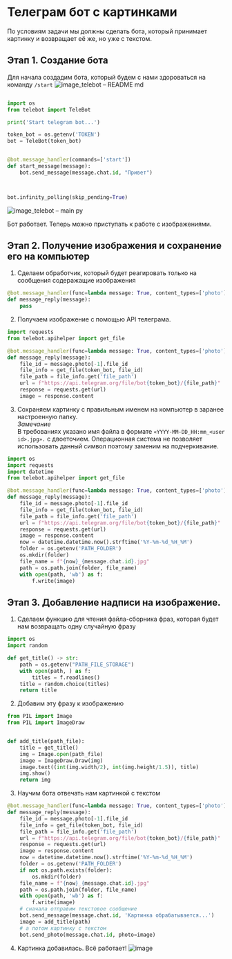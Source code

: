 # Телеграм бот с картинками
По условиям задачи мы должны сделать бота, который принимает картинку и возвращает её же, но уже с текстом.

## Этап 1. Создание бота
Для начала создадим бота, который будем с нами здороваться на команду `/start`
![image_telebot – README md](https://github.com/eshmargunov/image_telebot/assets/12861849/21106bb0-d294-4d30-8e22-90b1d4579565)

```python

import os
from telebot import TeleBot

print('Start telegram bot...')

token_bot = os.getenv('TOKEN')
bot = TeleBot(token_bot)


@bot.message_handler(commands=['start'])
def start_message(message):
    bot.send_message(message.chat.id, "Привет")



bot.infinity_polling(skip_pending=True)
```
![image_telebot – main py](https://github.com/eshmargunov/image_telebot/assets/12861849/0a882456-f4b5-4c8b-bfeb-14be1aee3bd3)

Бот работает. Теперь можно приступать к работе с изображениями.

## Этап 2. Получение изображения и сохранение его на компьютер
1. Сделаем обработчик, который будет реагировать только на сообщения содеражащие изображения
```python
@bot.message_handler(func=lambda message: True, content_types=['photo'])
def message_reply(message):
    pass
```
2. Получаем изображение c помощью API телеграма.
```python
import requests
from telebot.apihelper import get_file

@bot.message_handler(func=lambda message: True, content_types=['photo'])
def message_reply(message):
    file_id = message.photo[-1].file_id
    file_info = get_file(token_bot, file_id)
    file_path = file_info.get('file_path')
    url = f"https://api.telegram.org/file/bot{token_bot}/{file_path}"
    response = requests.get(url)
    image = response.content
```

3. Сохраняем картинку с правильным именем на компьютер в заранее настроенную папку.  
_Замечание_  
В требованиях указано имя файла в формате `«YYYY-MM-DD_HH:mm_<user id>.jpg».` с двоеточием. 
Операционная система не позволяет использовать данный символ поэтому заменим на подчеркивание.
```python
import os
import requests
import datetime
from telebot.apihelper import get_file

@bot.message_handler(func=lambda message: True, content_types=['photo'])
def message_reply(message):
    file_id = message.photo[-1].file_id
    file_info = get_file(token_bot, file_id)
    file_path = file_info.get('file_path')
    url = f"https://api.telegram.org/file/bot{token_bot}/{file_path}"
    response = requests.get(url)
    image = response.content
    now = datetime.datetime.now().strftime('%Y-%m-%d_%H_%M')
    folder = os.getenv('PATH_FOLDER')
    os.mkdir(folder)
    file_name = f"{now}_{message.chat.id}.jpg"
    path = os.path.join(folder, file_name)
    with open(path, 'wb') as f:
        f.write(image)
```

## Этап 3. Добавление надписи на изображение.
1. Сделаем функцию для чтения файла-сборника фраз, которая будет нам возвращать одну случайную фразу
```python
import os
import random

def get_title() -> str:
    path = os.getenv("PATH_FILE_STORAGE")
    with open(path, ) as f:
        titles = f.readlines()
    title = random.choice(titles)
    return title
```
2. Добавим эту фразу к изображению
```python
from PIL import Image
from PIL import ImageDraw


def add_title(path_file):
    title = get_title()
    img = Image.open(path_file)
    image = ImageDraw.Draw(img)
    image.text((int(img.width/2), int(img.height/1.5)), title)
    img.show()
    return img
```
3. Научим бота отвечать нам картинкой с текстом
```python
@bot.message_handler(func=lambda message: True, content_types=['photo'])
def message_reply(message):
    file_id = message.photo[-1].file_id
    file_info = get_file(token_bot, file_id)
    file_path = file_info.get('file_path')
    url = f"https://api.telegram.org/file/bot{token_bot}/{file_path}"
    response = requests.get(url)
    image = response.content
    now = datetime.datetime.now().strftime('%Y-%m-%d_%H_%M')
    folder = os.getenv('PATH_FOLDER')
    if not os.path.exists(folder):
        os.mkdir(folder)
    file_name = f"{now}_{message.chat.id}.jpg"
    path = os.path.join(folder, file_name)
    with open(path, 'wb') as f:
        f.write(image)
    # сначала отправим текстовое сообщение
    bot.send_message(message.chat.id, 'Картинка обрабатывается...')
    image = add_title(path)
    # а потом картинку с текстом
    bot.send_photo(message.chat.id, photo=image)
```
4. Картинка добавилась. Всё работает!
   ![image](https://github.com/eshmargunov/image_telebot/assets/12861849/9ed2a410-4929-47ec-8e9d-f32c64e41a2f)

